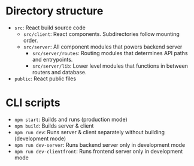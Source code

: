 # Directory structure

- `src`: React build source code
  - `src/client`: React components. Subdirectories follow mounting order.
  - `src/server`: All component modules that powers backend server
    - `src/server/routes`: Routing modules that determines API paths and entrypoints.
    - `src/server/lib`: Lower level modules that functions in between routers and database.
- `public`: React public files

# CLI scripts

- `npm start`: Builds and runs (production mode)
- `npm build`: Builds server & client
- `npm run dev`: Runs server & client separately without building (development mode)
- `npm run dev-server`: Runs backend server only in development mode
- `npm run dev-clientfront`: Runs frontend server only in development mode
